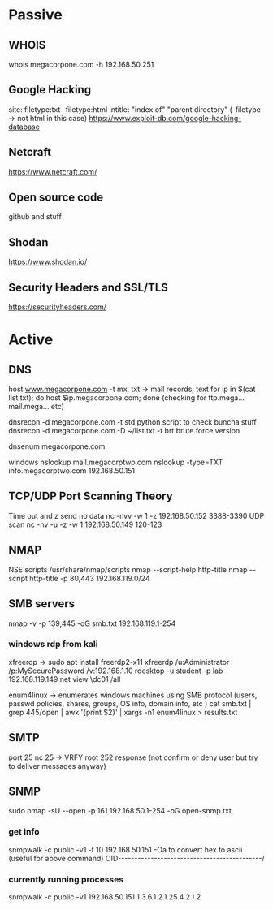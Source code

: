 # Passive
## WHOIS
whois megacorpone.com -h 192.168.50.251

## Google Hacking
site:<site> filetype:txt -filetype:html intitle: "index of" "parent directory"
(-filetype -> not html in this case)
https://www.exploit-db.com/google-hacking-database

## Netcraft
https://www.netcraft.com/

## Open source code
github and stuff

## Shodan
https://www.shodan.io/

## Security Headers and SSL/TLS
https://securityheaders.com/

# Active
## DNS
host www.megacorpone.com
-t mx, txt -> mail records, text
for ip in $(cat list.txt); do host $ip.megacorpone.com; done
(checking for ftp.mega... mail.mega... etc)

dnsrecon -d megacorpone.com -t std
python script to check buncha stuff
dnsrecon -d megacorpone.com -D ~/list.txt -t brt
brute force version

dnsenum megacorpone.com

windows
nslookup mail.megacorptwo.com
nslookup -type=TXT info.megacorptwo.com 192.168.50.151

## TCP/UDP Port Scanning Theory
Time out and z send no data
nc -nvv -w 1 -z 192.168.50.152 3388-3390
UDP scan
nc -nv -u -z -w 1 192.168.50.149 120-123

## NMAP
NSE scripts /usr/share/nmap/scripts
nmap --script-help http-title
nmap --script http-title -p 80,443 192.168.119.0/24

## SMB servers
nmap -v -p 139,445 -oG smb.txt 192.168.119.1-254

### windows rdp from kali
xfreerdp -> sudo apt install freerdp2-x11
xfreerdp /u:Administrator /p:MySecurePassword /v:192.168.1.10
rdesktop -u student -p lab 192.168.119.149
net view \\dc01 /all

enum4linux <target-ip> -> enumerates windows machines using SMB protocol (users, passwd policies, shares, groups, OS info, domain info, etc )
cat smb.txt | grep 445/open | awk '{print $2}' | xargs -n1 enum4linux > results.txt

## SMTP
port 25
nc <ip> 25 -> VRFY root
252 response (not confirm or deny user but try to deliver messages anyway)

## SNMP
sudo nmap -sU --open -p 161 192.168.50.1-254 -oG open-snmp.txt
### get info
snmpwalk -c public -v1 -t 10 192.168.50.151
-Oa to convert hex to ascii (useful for above command)
OID--------------------------------------------\/
### currently running processes
snmpwalk -c public -v1 192.168.50.151 1.3.6.1.2.1.25.4.2.1.2




